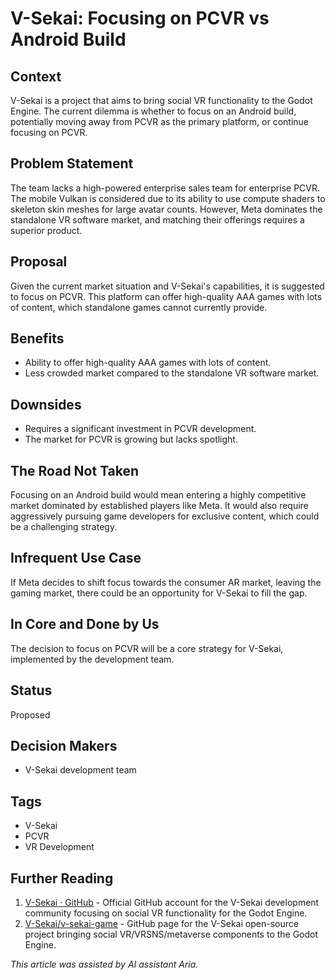 # V-Sekai: Focusing on PCVR vs Android Build

## Context

V-Sekai is a project that aims to bring social VR functionality to the Godot Engine. The current dilemma is whether to focus on an Android build, potentially moving away from PCVR as the primary platform, or continue focusing on PCVR.

## Problem Statement

The team lacks a high-powered enterprise sales team for enterprise PCVR. The mobile Vulkan is considered due to its ability to use compute shaders to skeleton skin meshes for large avatar counts. However, Meta dominates the standalone VR software market, and matching their offerings requires a superior product.

## Proposal

Given the current market situation and V-Sekai's capabilities, it is suggested to focus on PCVR. This platform can offer high-quality AAA games with lots of content, which standalone games cannot currently provide.

## Benefits

- Ability to offer high-quality AAA games with lots of content.
- Less crowded market compared to the standalone VR software market.

## Downsides

- Requires a significant investment in PCVR development.
- The market for PCVR is growing but lacks spotlight.

## The Road Not Taken

Focusing on an Android build would mean entering a highly competitive market dominated by established players like Meta. It would also require aggressively pursuing game developers for exclusive content, which could be a challenging strategy.

## Infrequent Use Case

If Meta decides to shift focus towards the consumer AR market, leaving the gaming market, there could be an opportunity for V-Sekai to fill the gap.

## In Core and Done by Us

The decision to focus on PCVR will be a core strategy for V-Sekai, implemented by the development team.

## Status

Proposed

## Decision Makers

- V-Sekai development team

## Tags

- V-Sekai
- PCVR
- VR Development

## Further Reading

1. [V-Sekai · GitHub](https://github.com/v-sekai) - Official GitHub account for the V-Sekai development community focusing on social VR functionality for the Godot Engine.
2. [V-Sekai/v-sekai-game](https://github.com/v-sekai/v-sekai-game) - GitHub page for the V-Sekai open-source project bringing social VR/VRSNS/metaverse components to the Godot Engine.

_This article was assisted by AI assistant Aria._
